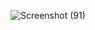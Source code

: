 ![Screenshot (91)](https://user-images.githubusercontent.com/114296841/229342402-59c48e42-b9b7-47bf-a31f-65fc10a74ae0.png)
